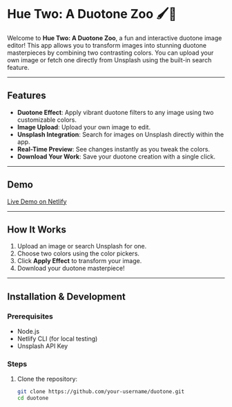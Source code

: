 # Hue Two: A Duotone Zoo 🖌️🐾

Welcome to **Hue Two: A Duotone Zoo**, a fun and interactive duotone image editor! This app allows you to transform images into stunning duotone masterpieces by combining two contrasting colors. You can upload your own image or fetch one directly from Unsplash using the built-in search feature.

---

## Features

- **Duotone Effect**: Apply vibrant duotone filters to any image using two customizable colors.
- **Image Upload**: Upload your own image to edit.
- **Unsplash Integration**: Search for images on Unsplash directly within the app.
- **Real-Time Preview**: See changes instantly as you tweak the colors.
- **Download Your Work**: Save your duotone creation with a single click.

---

## Demo

[Live Demo on Netlify](https://duotoneapp.netlify.app)

---

## How It Works

1. Upload an image or search Unsplash for one.
2. Choose two colors using the color pickers.
3. Click **Apply Effect** to transform your image.
4. Download your duotone masterpiece!

---

## Installation & Development

### Prerequisites

- Node.js
- Netlify CLI (for local testing)
- Unsplash API Key

### Steps

1. Clone the repository:
   ```bash
   git clone https://github.com/your-username/duotone.git
   cd duotone
